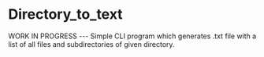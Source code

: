 # Directory_to_text
WORK IN PROGRESS --- Simple CLI program which generates .txt file with a list of all files and subdirectories of given directory. 
